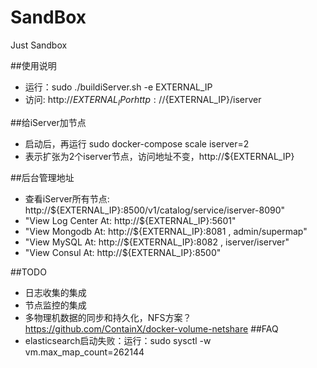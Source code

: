 # SandBox
Just Sandbox

##使用说明
 * 运行：sudo ./buildiServer.sh -e EXTERNAL_IP
 * 访问:  http://${EXTERNAL_IP} or http://${EXTERNAL_IP}/iserver 

##给iServer加节点
 * 启动后，再运行 sudo docker-compose scale iserver=2
 * 表示扩张为2个iserver节点，访问地址不变，http://${EXTERNAL_IP}

##后台管理地址
 * 查看iServer所有节点: http://${EXTERNAL_IP}:8500/v1/catalog/service/iserver-8090"
 * "View Log Center At: http://${EXTERNAL_IP}:5601"
 * "View Mongodb At: http://${EXTERNAL_IP}:8081 , admin/supermap"
 * "View MySQL At: http://${EXTERNAL_IP}:8082 , iserver/iserver"
 * "View Consul At: http://${EXTERNAL_IP}:8500"

##TODO
 * 日志收集的集成
 * 节点监控的集成
 * 多物理机数据的同步和持久化，NFS方案？https://github.com/ContainX/docker-volume-netshare
##FAQ
 * elasticsearch启动失败：运行：sudo sysctl -w vm.max_map_count=262144
